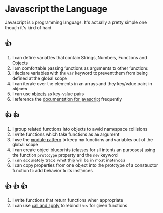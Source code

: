 # Javascript the Language

Javascript is a programming language. It's actually a pretty simple one, though
it's kind of hard.

## :+1:
1. I can define variables that contain Strings, Numbers, Functions and Objects
1. I am comfortable passing functions as arguments to other functions
1. I declare variables with the `var` keyword to prevent them from being defined at the global scope
1. I can iterate over the elements in an arrays and they key/value pairs in objects
1. I can use [objects](http://teamtreehouse.com/library/websites/javascript-foundations/objects/basic-objects) as key-value pairs
1. I reference the [documentation for
   javascript](https://developer.mozilla.org/en-US/docs/Web/JavaScript/Reference)
   frequently

## :+1: :+1:
1. I group related functions into objects to avoid namespace collisions
1. I write functions which take functions as an argument
1. I use the [module
   pattern](http://www.adequatelygood.com/JavaScript-Module-Pattern-In-Depth.html)
   to keep my functions and variables out of the global scope
1. I can create object blueprints (classes for all intents an purposes) using the function `prototype` property and the `new` keyword
1. I can accurately trace what [this](http://trephine.org/t/index.php?title=Understanding_JavaScript%27s_this_keyword) will be in most instances
1. I can copy properties from one object into the prototype of a constructor function to add behavior to its instances

## :+1: :+1: :+1:
1. I write functions that return functions when appropriate
1. I can use [call and
   apply](http://trephine.org/t/index.php?title=JavaScript_call_and_apply) to
   rebind `this` for given functions

